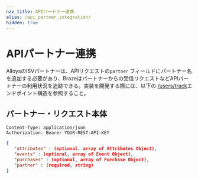 ```yaml
---
nav_title: APIパートナー連携
alias: /api_partner_integration/
hidden: true
---
```


# APIパートナー連携

AlloysのISVパートナーは、APIリクエストの`partner` フィールドにパートナー名を追加する必要があり、Brazeはパートナーからの受信リクエストなどAPIパートナーの利用状況を追跡できる。実装を開発する際には、以下の [/users/track]({{site.baseurl}}/api/endpoints/user_data/post_user_track/)エンドポイント構造を参照すること。

## パートナー・リクエスト本体

```
Content-Type: application/json
Authorization: Bearer YOUR-REST-API-KEY
```

```json
{
   "attributes" : (optional, array of Attributes Object),
   "events" : (optional, array of Event Object),
   "purchases" : (optional, array of Purchase Object),
   "partner" : (required, string)
}
```